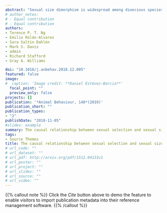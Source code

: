 ```yaml
---
abstract: "Sexual size dimorphism is widespread among dioecious species, but its underlying driving forces are often complex. A review of sexual size dimorphism in marine gastropods revealed two common patterns: first, sexual size dimorphism, with females being larger than males, and, second, females being larger than males in mating pairs. Both patterns suggest sexual selection and sexual size dimorphism are causally related. To test this hypothesis, we investigated, first, mechanisms driving sexual selection on size in three congeneric marine gastropods with different degrees of sexual size dimorphism, and, second, the correlation between male/female sexual selection and sexual size dimorphism across several marine gastropod species. Male mate choice via mucus trail following (as evidence of sexual selection) was found during the mating process in all three congeneric species, even though not all species showed sexual size dimorphism. There was also a significant and strong negative correlation between female sexual selection and sexual size dimorphism across 16 cases from seven marine gastropod species. These results suggest that sexual selection does not drive sexual size dimorphism. There was, however, evidence of males utilizing a similar mechanism to choose mates (i.e. selecting a female slightly larger than their own size) which may be widespread among gastropods, and, in tandem with sexual size dimorphism varying between species, provides a plausible explanation of the mating patterns observed in marine gastropods."
# author_notes:
# - Equal contribution
# - Equal contribution
authors:
- Terence P. T. Ng
- Emilio Rolán-Alvarez
- Sara Saltin Dahlén
- Mark S. Davis
- admin
- Richard Stafford
- Gray A. Williams

doi: "10.1016/j.anbehav.2018.12.005"
featured: false
image:
#  caption: 'Image credit: **Daniel Estévez-Barcia**'
  focal_point: ""
  preview_only: false
projects: []
publication: '*Animal Behaviour, 148*(2019)'
publication_short: ""
publication_types:
- "2"
publishDate: "2018-11-05"
#slides: example
summary: The causal relationship between sexual selection and sexual size dimorphism in marine gastropods
tags:
- Source Themes
title: The causal relationship between sexual selection and sexual size dimorphism in marine gastropods
# url_code: ""
# url_dataset: ""
# url_pdf: http://arxiv.org/pdf/1512.04133v1
# url_poster: ""
# url_project: ""
# url_slides: ""
# url_source: ""
# url_video: ""
---
```


{{% callout note %}}
Click the *Cite* button above to demo the feature to enable visitors to import publication metadata into their reference management software.
{{% /callout %}}


